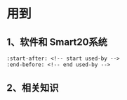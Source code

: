 # 用到

## 1、软件和 **Smart20系统**

```{include} ../README.md
:start-after: <!-- start used-by -->
:end-before: <!-- end used-by -->
```
## 2、相关知识
